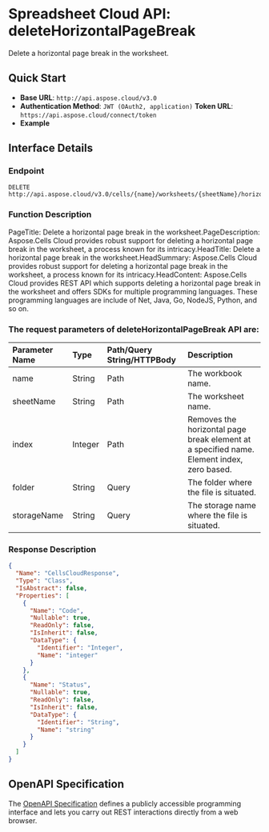 # **Spreadsheet Cloud API: deleteHorizontalPageBreak**

Delete a horizontal page break in the worksheet. 


## **Quick Start**

- **Base URL**: `http://api.aspose.cloud/v3.0`
- **Authentication Method**: `JWT (OAuth2, application)`  **Token URL**: `https://api.aspose.cloud/connect/token`
- **Example** 

## **Interface Details**

### **Endpoint** 

```
DELETE http://api.aspose.cloud/v3.0/cells/{name}/worksheets/{sheetName}/horizontalpagebreaks/{index}
```
### **Function Description**
PageTitle: Delete a horizontal page break in the worksheet.PageDescription: Aspose.Cells Cloud provides robust support for deleting a horizontal page break in the worksheet, a process known for its intricacy.HeadTitle: Delete a horizontal page break in the worksheet.HeadSummary: Aspose.Cells Cloud provides robust support for deleting a horizontal page break in the worksheet, a process known for its intricacy.HeadContent: Aspose.Cells Cloud provides REST API which supports deleting a horizontal page break in the worksheet and offers SDKs for multiple programming languages. These programming languages are include of Net, Java, Go, NodeJS, Python, and so on.

### The request parameters of **deleteHorizontalPageBreak** API are: 

| Parameter Name | Type | Path/Query String/HTTPBody | Description | 
| :- | :- | :- |:- | 
|name|String|Path|The workbook name.|
|sheetName|String|Path|The worksheet name.|
|index|Integer|Path|Removes the horizontal page break element at a specified name. Element index, zero based.|
|folder|String|Query|The folder where the file is situated.|
|storageName|String|Query|The storage name where the file is situated.|

### **Response Description**
```json
{
  "Name": "CellsCloudResponse",
  "Type": "Class",
  "IsAbstract": false,
  "Properties": [
    {
      "Name": "Code",
      "Nullable": true,
      "ReadOnly": false,
      "IsInherit": false,
      "DataType": {
        "Identifier": "Integer",
        "Name": "integer"
      }
    },
    {
      "Name": "Status",
      "Nullable": true,
      "ReadOnly": false,
      "IsInherit": false,
      "DataType": {
        "Identifier": "String",
        "Name": "string"
      }
    }
  ]
}
```


## OpenAPI Specification

The [OpenAPI Specification](https://reference.aspose.cloud/cells/#/PageBreaksController/DeleteHorizontalPageBreak) defines a publicly accessible programming interface and lets you carry out REST interactions directly from a web browser.


